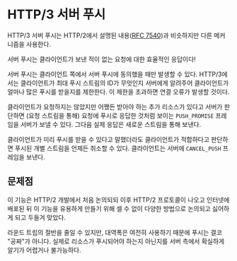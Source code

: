 <!--
# HTTP/3 Server push

HTTP/3 server push is similar to what is described in HTTP/2 ([RFC
7540](https://httpwg.org/specs/rfc7540.html)), but uses different mechanisms.

A server push is effectively the response to a request that the client never
sent!

Server pushes are only allowed to happen if the client side has agreed to
them. In HTTP/3 the client even sets a limit for how many pushes it accepts
by informing the server what the max push stream ID is. Going over that limit
will cause a connection error.

If the server deems it likely that the client wants an extra resource that it
hasn't asked for but ought to have anyway, it can send a `PUSH_PROMISE` frame
(over the request stream) showing what the request looks like that the push is
a response to, and then send that actual response over a new stream.

Even when pushes have been said to be acceptable by the client before-hand,
each individual pushed stream can still be canceled at any time if the client
deems that suitable. It then sends a `CANCEL_PUSH` frame to the server.

## Problematic

Ever since this feature was first discussed in the HTTP/2 development and
later after the protocol shipped and has been deployed over the Internet, this
feature has been discussed, disliked and pounded up in countless different
ways in order to get it to become useful.

Pushing is never "free", since while it saves a half round-trip it still uses
bandwidth. It is often hard or impossible for the server-side to actually know
with a high level of certainty if a resource should be pushed or not.
-->

# HTTP/3 서버 푸시

HTTP/3 서버 푸시는 HTTP/2에서 설명된
내용([RFC 7540](https://httpwg.org/specs/rfc7540.html))과 비슷하지만
다른 메커니즘을 사용한다.

서버 푸시는 클라이언트가 보낸 적이 없는 요청에 대한 효율적인 응답이다!

서버 푸시는 클라이언트 쪽에서 서버 푸시에 동의했을 때만 발생할 수 있다. HTTP/3에서는
클라이언트가 최대 푸시 스트림의 ID가 무엇인지 서버에게 알려주어 클라이언트가 얼마나 많은
푸시를 받을지를 제한한다. 이 제한을 초과하면 연결 오류가 발생할 것이다.

클라이언트가 요청하지는 않았지만 어쨌든 받아야 하는 추가 리소스가 있다고 서버가 판단하면
(요청 스트림을 통해) 요청에 푸시로 응답한 것처럼 보이는 `PUSH_PROMISE` 프레임을 서버가
보낼 수 있다. 그다음 실제 응답은 새로운 스트림을 통해 보낸다.

클라이언트가 미리 푸시를 받을 수 있다고 말했더라도 클라이언트가 적합하다고 판단하면
푸시된 개별 스트림을 언제든 취소할 수 있다. 클라이언트는 서버에 `CANCEL_PUSH` 프레임을 보낸다.

## 문제점

이 기능은 HTTP/2 개발에서 처음 논의되되 이후 HTTP/2 프로토콜이 나오고 인터넷에 배포된 뒤
이 기능을 유용하게 만들기 위해 셀 수 없이 다양한 방법으로 논의되고 싫어하게 되고 두들겨 맞았다.

라운드 트립의 절반을 줄일 수 있지만, 대역폭은 여전히 사용하기 때문에 푸시는 결코 "공짜"가 아니다.
실제로 리소스가 푸시되어야 하는지 아닌지를 서버 측에서 확실하게 알기가 어렵거나 불가능하다.
